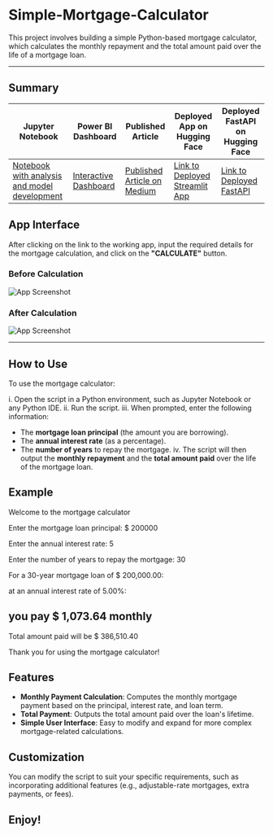# Simple-Mortgage-Calculator
This project involves building a simple Python-based mortgage calculator, which calculates the monthly repayment and the total amount paid over the life of a mortgage loan.

---

## Summary
| Jupyter Notebook | Power BI Dashboard | Published Article | Deployed App on Hugging Face | Deployed FastAPI on Hugging Face |
| ---------------- | ------------------ | ----------------- | ---------------------------- | --------------------------------- |
| [Notebook with analysis and model development](https://github.com/rasmodev/Income-Prediction-Challenge-For-Azubian/blob/main/dev/Income_Prediction.ipynb) | [Interactive Dashboard](https://app.powerbi.com/view?r=eyJrIjoiZDNjMmExZjYtMWU2NS00NTBjLTk4Y2EtYmQ2MWU2OWMwODMyIiwidCI6IjQ0ODdiNTJmLWYxMTgtNDgzMC1iNDlkLTNjMjk4Y2I3MTA3NSJ9) | [Published Article on Medium]() | [Link to Deployed Streamlit App](https://rasmodev-mortgage-calculator-streamlit.hf.space/) | [Link to Deployed FastAPI](https://rasmodev-mortgage-calculator-fastapi.hf.space/docs) |

## App Interface
After clicking on the link to the working app, input the required details for the mortgage calculation, and click on the **"CALCULATE"** button.

### Before Calculation
![App Screenshot](screenshots/app_home.png)

### After Calculation
![App Screenshot](screenshots/app_solution.png)

---

## How to Use
To use the mortgage calculator:

i. Open the script in a Python environment, such as Jupyter Notebook or any Python IDE.
ii. Run the script.
iii. When prompted, enter the following information:
   - The **mortgage loan principal** (the amount you are borrowing).
   - The **annual interest rate** (as a percentage).
   - The **number of years** to repay the mortgage.
iv. The script will then output the **monthly repayment** and the **total amount paid** over the life of the mortgage loan.

## Example
Welcome to the mortgage calculator

Enter the mortgage loan principal: $ 200000

Enter the annual interest rate: 5

Enter the number of years to repay the mortgage: 30

For a 30-year mortgage loan of $ 200,000.00:

at an annual interest rate of 5.00%:

you pay $ 1,073.64 monthly
----------------------------------------

Total amount paid will be $ 386,510.40

Thank you for using the mortgage calculator!

## Features
- **Monthly Payment Calculation**: Computes the monthly mortgage payment based on the principal, interest rate, and loan term.
- **Total Payment**: Outputs the total amount paid over the loan's lifetime.
- **Simple User Interface**: Easy to modify and expand for more complex mortgage-related calculations.

## Customization
You can modify the script to suit your specific requirements, such as incorporating additional features (e.g., adjustable-rate mortgages, extra payments, or fees).

## Enjoy!
